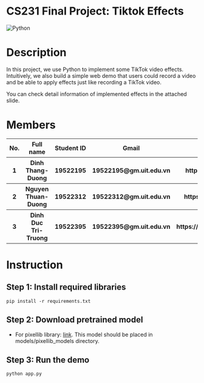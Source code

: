 # CS231 Final Project: Tiktok Effects
![Python](https://img.shields.io/badge/python-3.9-blue)

[slide]: [link](https://docs.google.com/presentation/d/1pFMhJcswig12k3I7FHy-tDi5ue0Yb3gKHstsSjXmisg/edit?usp=sharing)
# Description
In this project, we use Python to implement some TikTok video effects. Intuitively, we also build a simple web demo that users could record a video and be able to apply effects just like recording a TikTok video.

You can check detail information of implemented effects in the attached slide.
# Members

<table>
  <tr>
    <th>No.</th>
    <th>Full name</th>
    <th>Student ID</th>
    <th>Gmail</th>
    <th>Github</th>
  </tr>
  <tr>
    <th>1</th>
    <th>Dinh Thang-Duong</th>
    <th>19522195</th>
    <th>19522195@gm.uit.edu.vn</th>
    <th>https://github.com/wjnwjn59</th>
  </tr>
  <tr>
    <th>2</th>
    <th>Nguyen Thuan-Duong</th>
    <th>19522312</th>
    <th>19522312@gm.uit.edu.vn</th>
    <th>https://github.com/ThuanNaN</th>
  </tr>
   <tr>
    <th>3</th>
    <th>Dinh Duc Tri-Truong</th>
    <th>19522395</th>
    <th>19522395@gm.uit.edu.vn</th>
    <th>https://github.com/TruongDinhDTri</th>
  </tr>
</table>

# Instruction
## Step 1: Install required libraries  
```
pip install -r requirements.txt
```
## Step 2: Download pretrained model
* For pixellib library: [link](https://github.com/ayoolaolafenwa/PixelLib/releases/download/1.1/xception_pascalvoc.pb). This model should be placed in models/pixellib_models directory.
## Step 3: Run the demo
```
python app.py
```

